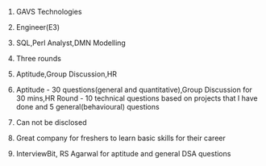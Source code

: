 1. GAVS Technologies

2. Engineer(E3)

3. SQL,Perl Analyst,DMN Modelling

4. Three rounds 

5. Aptitude,Group Discussion,HR

6. Aptitude - 30 questions(general and quantitative),Group Discussion for 30 mins,HR Round - 10 technical questions based on projects that I have done and 5 general(behavioural) questions

7. Can not be disclosed

8. Great company for freshers to learn basic skills for their career

9. InterviewBit, RS Agarwal for aptitude and general DSA questions
